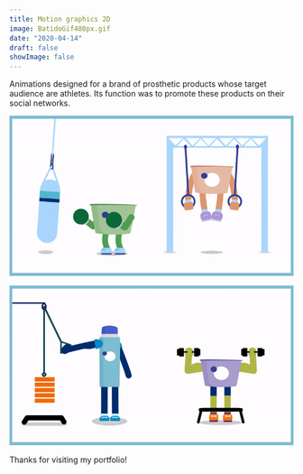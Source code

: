 ```yaml
---
title: Motion graphics 2D
image: BatidoGif480px.gif
date: "2020-04-14"
draft: false
showImage: false
---
```


Animations designed for a brand of prosthetic products whose target audience are athletes. Its function was to promote these products on their social networks. 

![MotionGraphics](/images/ProteinGIF3.gif "ProteinGIF3")

![MotionGraphics](/images/ProteinGIF1.gif "ProteinGIF1")


Thanks for visiting my portfolio!
